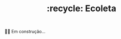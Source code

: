 <h1 align="center">
  :recycle: Ecoleta
</h1>

<br>

:construction_worker::hammer: Em construção...
